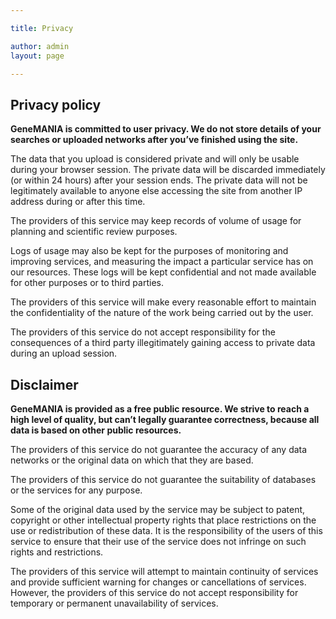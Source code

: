```yaml
---

title: Privacy

author: admin
layout: page

---
```

## Privacy policy

**GeneMANIA is committed to user privacy. We do not store details of your searches or uploaded networks after you&#8217;ve finished using the site.**

The data that you upload is considered private and will only be usable during your browser session. The private data will be discarded immediately (or within 24 hours) after your session ends. The private data will not be legitimately available to anyone else accessing the site from another IP address during or after this time.

The providers of this service may keep records of volume of usage for planning and scientific review purposes.

Logs of usage may also be kept for the purposes of monitoring and improving services, and measuring the impact a particular service has on our resources. These logs will be kept confidential and not made available for other purposes or to third parties.

The providers of this service will make every reasonable effort to maintain the confidentiality of the nature of the work being carried out by the user.

The providers of this service do not accept responsibility for the consequences of a third party illegitimately gaining access to private data during an upload session.

## Disclaimer

**GeneMANIA is provided as a free public resource. We strive to reach a high level of quality, but can&#8217;t legally guarantee correctness, because all data is based on other public resources.**

The providers of this service do not guarantee the accuracy of any data networks or the original data on which that they are based.

The providers of this service do not guarantee the suitability of databases or the services for any purpose.

Some of the original data used by the service may be subject to patent, copyright or other intellectual property rights that place restrictions on the use or redistribution of these data. It is the responsibility of the users of this service to ensure that their use of the service does not infringe on such rights and restrictions.

The providers of this service will attempt to maintain continuity of services and provide sufficient warning for changes or cancellations of services. However, the providers of this service do not accept responsibility for temporary or permanent unavailability of services.